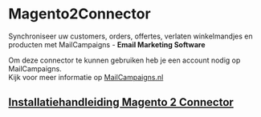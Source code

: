 # Magento2Connector
Synchroniseer uw customers, orders, offertes, verlaten winkelmandjes en producten met MailCampaigns - <b>Email Marketing Software</b>

Om deze connector te kunnen gebruiken heb je een account nodig op MailCampaigns.<br/>
Kijk voor meer informatie op [MailCampaigns.nl](https://www.mailcampaigns.nl/)

## [Installatiehandleiding Magento 2 Connector](https://mailcampaigns.zendesk.com/hc/nl/articles/360001382893-MailCampaigns-koppelen-met-Magento-2)
